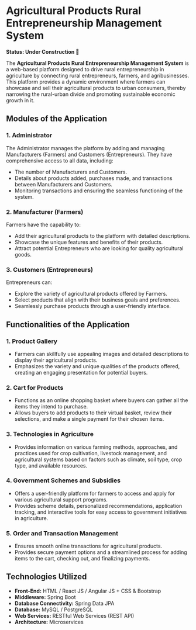 # Agricultural Products Rural Entrepreneurship Management System

**Status: Under Construction 🚧**

The **Agricultural Products Rural Entrepreneurship Management System** is a web-based platform designed to drive rural entrepreneurship in agriculture by connecting rural entrepreneurs, farmers, and agribusinesses. This platform provides a dynamic environment where farmers can showcase and sell their agricultural products to urban consumers, thereby narrowing the rural-urban divide and promoting sustainable economic growth in it.

## Modules of the Application

### 1. **Administrator**
The Administrator manages the platform by adding and managing Manufacturers (Farmers) and Customers (Entrepreneurs). They have comprehensive access to all data, including:
- The number of Manufacturers and Customers.
- Details about products added, purchases made, and transactions between Manufacturers and Customers.
- Monitoring transactions and ensuring the seamless functioning of the system.

### 2. **Manufacturer (Farmers)**
Farmers have the capability to:
- Add their agricultural products to the platform with detailed descriptions.
- Showcase the unique features and benefits of their products.
- Attract potential Entrepreneurs who are looking for quality agricultural goods.

### 3. **Customers (Entrepreneurs)**
Entrepreneurs can:
- Explore the variety of agricultural products offered by Farmers.
- Select products that align with their business goals and preferences.
- Seamlessly purchase products through a user-friendly interface.

## Functionalities of the Application

### 1. **Product Gallery**
- Farmers can skillfully use appealing images and detailed descriptions to display their agricultural products.
- Emphasizes the variety and unique qualities of the products offered, creating an engaging presentation for potential buyers.

### 2. **Cart for Products**
- Functions as an online shopping basket where buyers can gather all the items they intend to purchase.
- Allows buyers to add products to their virtual basket, review their selections, and make a single payment for their chosen items.

### 3. **Technologies in Agriculture**
- Provides information on various farming methods, approaches, and practices used for crop cultivation, livestock management, and agricultural systems based on factors such as climate, soil type, crop type, and available resources.

### 4. **Government Schemes and Subsidies**
- Offers a user-friendly platform for farmers to access and apply for various agricultural support programs.
- Provides scheme details, personalized recommendations, application tracking, and interactive tools for easy access to government initiatives in agriculture.

### 5. **Order and Transaction Management**
- Ensures smooth online transactions for agricultural products.
- Provides secure payment options and a streamlined process for adding items to the cart, checking out, and finalizing payments.

## Technologies Utilized

- **Front-End:** HTML / React JS / Angular JS + CSS & Bootstrap
- **Middleware:** Spring Boot
- **Database Connectivity:** Spring Data JPA
- **Database:** MySQL / PostgreSQL
- **Web Services:** RESTful Web Services (REST API)
- **Architecture:** Microservices
